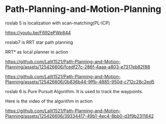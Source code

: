 # Path-Planning-and-Motion-Planning
roslab 5 is localization with scan-matching(PL-ICP)


https://youtu.be/F692ePWp844


roslab7 is RRT star path planning

RRT* as local planner in action

https://github.com/Lalit1521/Path-Planning-and-Motion-Planning/assets/125426606/fcedf27c-286f-4aaa-a803-e7317eb82f88

https://github.com/Lalit1521/Path-Planning-and-Motion-Planning/assets/125426606/0b836b44-9ffb-4885-950d-c712c28c2ed5


roslab 6 is Pure Pursuit Algorithm.
It is used to track the waypoints.

Here is the video of the algorithm in action

https://github.com/Lalit1521/Path-Planning-and-Motion-Planning/assets/125426606/39334417-49b1-4ec4-8bb0-d3f9b2311642










